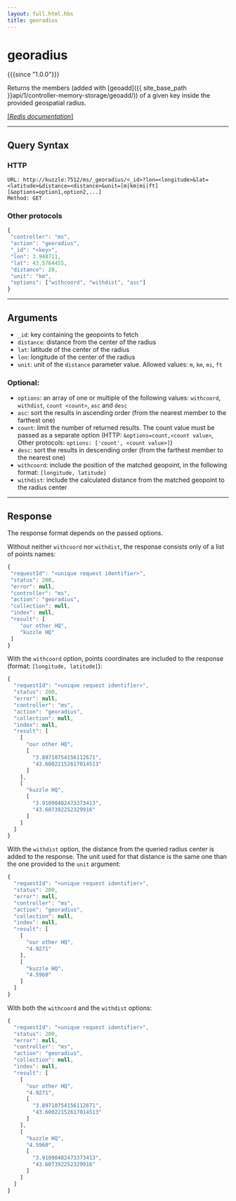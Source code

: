 ```yaml
---
layout: full.html.hbs
title: georadius
---
```


# georadius

{{{since "1.0.0"}}}

Returns the members (added with [geoadd]({{ site_base_path }}api/1/controller-memory-storage/geoadd/)) of a given key inside the provided geospatial radius.

[[_Redis documentation_]](https://redis.io/commands/georadius)

---

## Query Syntax

### HTTP

```http
URL: http://kuzzle:7512/ms/_georadius/<_id>?lon=<longitude>&lat=<latitude>&distance=<distance>&unit=[m|km|mi|ft][&options=option1,option2,...]
Method: GET
```

### Other protocols

```js
{
 "controller": "ms",
 "action": "georadius",
 "_id": "<key>",
 "lon": 3.948711, 
 "lat": 43.5764455,
 "distance": 20,
 "unit": "km",
 "options": ["withcoord", "withdist", "asc"]
}
```

---

## Arguments

* `_id`: key containing the geopoints to fetch
* `distance`: distance from the center of the radius
* `lat`: latitude of the center of the radius
* `lon`: longitude of the center of the radius
* `unit`: unit of the `distance` parameter value. Allowed values: `m`, `km`, `mi`, `ft`

### Optional:

  * `options`: an array of one or multiple of the following values: `withcoord`, `withdist`, `count <count>`, `asc` and `desc`
  * `asc`: sort the results in ascending order (from the nearest member to the farthest one)
  * `count`: limit the number of returned results. The count value must be passed as a separate option (HTTP: `&options=count,<count value>`, Other protocols: `options: ['count', <count value>]`)
  * `desc`: sort the results in descending order (from the farthest member to the nearest one)
  * `withcoord`: include the position of the matched geopoint, in the following format: `[longitude, latitude]`
  * `withdist`: include the calculated distance from the matched geopoint to the radius center

---

## Response

The response format depends on the passed options.

Without neither `withcoord` nor `withdist`, the response consists only of a list of points names:

```javascript
{
 "requestId": "<unique request identifier>",
 "status": 200,
 "error": null,
 "controller": "ms",
 "action": "georadius",
 "collection": null,
 "index": null,
 "result": [
    "our other HQ",
    "kuzzle HQ"
 ]
}
```

With the `withcoord` option, points coordinates are included to the response (format: `[longitude, latitude]`):

```js
{
  "requestId": "<unique request identifier>",
  "status": 200,
  "error": null,
  "controller": "ms",
  "action": "georadius",
  "collection": null,
  "index": null,
  "result": [
    [
      "our other HQ",
      [
        "3.89710754156112671",
        "43.60022152617014513"
      ]
    ],
    [
      "kuzzle HQ",
      [
        "3.91090482473373413",
        "43.607392252329916"
      ]
    ]
  ]
}
```

With the `withdist` option, the distance from the queried radius center is added to the response. The unit used for that distance is the same one than the one provided to the `unit` argument:

```js
{
  "requestId": "<unique request identifier>",
  "status": 200,
  "error": null,
  "controller": "ms",
  "action": "georadius",
  "collection": null,
  "index": null,
  "result": [
    [
      "our other HQ",
      "4.9271"
    ],
    [
      "kuzzle HQ",
      "4.5960"
    ]
  ]
}
```

With both the `withcoord` and the `withdist` options:

```js
{
  "requestId": "<unique request identifier>",
  "status": 200,
  "error": null,
  "controller": "ms",
  "action": "georadius",
  "collection": null,
  "index": null,
  "result": [
    [
      "our other HQ",
      "4.9271",
      [
        "3.89710754156112671",
        "43.60022152617014513"
      ]
    ],
    [
      "kuzzle HQ",
      "4.5960",
      [
        "3.91090482473373413",
        "43.607392252329916"
      ]
    ]
  ]
}
```
